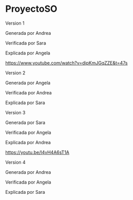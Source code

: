 # ProyectoSO
Version 1

Generada por Andrea

Verificada por Sara

Explicada por Angela

https://www.youtube.com/watch?v=dipKmJGqZZE&t=47s

Version 2

Generada por Angela

Verificada por Andrea

Explicada por Sara



Version 3

Generada por Sara

Verificada por Angela

Explicada por Andrea

https://youtu.be/I4vH4A6sT1A

Version 4

Generada por Andrea

Verificada por Angela

Explicada por Sara
